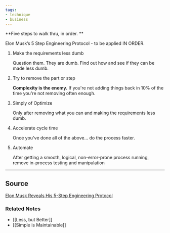 ```yaml
---
tags:
- technique
- business
---
```

**Five steps to walk thru, in order. **

Elon Musk’s 5 Step Engineering Protocol - to be applied IN ORDER.

1. Make the requirements less dumb
    
    Question them. They are dumb. Find out how and see if they can be made less dumb. 
    
2. Try to remove the part or step
    
    **Complexity is the enemy.** If you're not adding things back in 10% of the time you're not removing often enough.
    
3. Simply of Optimize
    
    Only after removing what you can and making the requirements less dumb.
    
4. Accelerate cycle time
    
    Once you've done all of the above… do the process faster. 
    
5. Automate
    
    After getting a smooth, logical, non-error-prone process running, remove in-process testing and manipulation 
    

---



## Source

[Elon Musk Reveals His 5-Step Engineering Protocol](https://cleantechnica.com/2021/08/16/elon-musk-reveals-his-5-step-engineering-protocol/)

### Related Notes
- [[Less, but Better]] 
- [[Simple is Maintainable]]